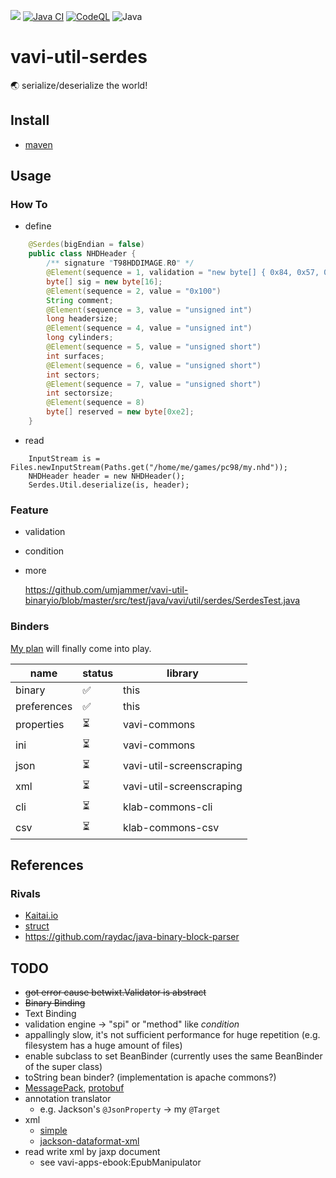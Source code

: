 [![](https://jitpack.io/v/umjammer/vavi-util-serdes.svg)](https://jitpack.io/#umjammer/vavi-util-serdes)
[![Java CI](https://github.com/umjammer/vavi-util-serdes/actions/workflows/maven.yml/badge.svg)](https://github.com/umjammer/vavi-util-serdes/actions/workflows/maven.yml)
[![CodeQL](https://github.com/umjammer/vavi-util-serdes/actions/workflows/codeql-analysis.yml/badge.svg)](https://github.com/umjammer/vavi-util-serdes/actions/workflows/codeql-analysis.yml)
![Java](https://img.shields.io/badge/Java-17-b07219)

# vavi-util-serdes

🌏 serialize/deserialize the world!

## Install

 * [maven](https://jitpack.io/#umjammer/vavi-util-serdes)

## Usage

### How To

 * define

```java
    @Serdes(bigEndian = false)
    public class NHDHeader {
        /** signature "T98HDDIMAGE.R0" */
        @Element(sequence = 1, validation = "new byte[] { 0x84, 0x57, 0x56, 0x72, 0x68, 0x68, 0x73, 0x77, 0x65, 0x71, 0x69, 0x46, 0x82, 0x48, 0, 0 }")
        byte[] sig = new byte[16];
        @Element(sequence = 2, value = "0x100")
        String comment;
        @Element(sequence = 3, value = "unsigned int")
        long headersize;
        @Element(sequence = 4, value = "unsigned int")
        long cylinders;
        @Element(sequence = 5, value = "unsigned short")
        int surfaces;
        @Element(sequence = 6, value = "unsigned short")
        int sectors;
        @Element(sequence = 7, value = "unsigned short")
        int sectorsize;
        @Element(sequence = 8)
        byte[] reserved = new byte[0xe2];
    }
```

 * read

```jshelllanguage
    InputStream is = Files.newInputStream(Paths.get("/home/me/games/pc98/my.nhd"));
    NHDHeader header = new NHDHeader();
    Serdes.Util.deserialize(is, header);
```

### Feature

 * validation
 * condition
 * more

    https://github.com/umjammer/vavi-util-binaryio/blob/master/src/test/java/vavi/util/serdes/SerdesTest.java

### Binders

 [My plan](https://github.com/umjammer/vavi-util-screenscraping/wiki/AnnotationIinjectionIntoPOJO) will finally come into play.

|name|status|library|
|----|------|-------|
|binary| ✅ | this  |
|preferences| ✅ | this  |
|properties | ⏳ | vavi-commons |
|ini| ⏳ | vavi-commons |
|json | ⏳ | vavi-util-screenscraping |
|xml | ⏳ | vavi-util-screenscraping |
|cli | ⏳ | klab-commons-cli |
|csv | ⏳ | klab-commons-csv |

## References

### Rivals

 * [Kaitai.io](http://kaitai.io/)
 * [struct](https://docs.python.org/3/library/struct.html)
 * https://github.com/raydac/java-binary-block-parser

## TODO

 * ~~got error cause betwixt.Validator is abstract~~ 
 * ~~Binary Binding~~
 * Text Binding
 * validation engine -> "spi" or "method" like *condition*
 * appallingly slow, it's not sufficient performance for huge repetition (e.g. filesystem has a huge amount of files)
 * enable subclass to set BeanBinder (currently uses the same BeanBinder of the super class)
 * toString bean binder? (implementation is apache commons?)
 * [MessagePack](https://github.com/msgpack/msgpack-java), [protobuf](https://github.com/protocolbuffers/protobuf/tree/master/java)
 * annotation translator
   * e.g. Jackson's `@JsonProperty` -> my `@Target`
 * xml
   * [simple](http://simple.sourceforge.net/home.php)
   * [jackson-dataformat-xml](https://github.com/FasterXML/jackson-dataformat-xml)
 * read write xml by jaxp document
   * see vavi-apps-ebook:EpubManipulator

